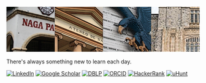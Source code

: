 ![Cover photo](cover_v2.png)

There's always something new to learn each day.

[![LinkedIn](https://img.shields.io/badge/LinkedIn-AS-white?logo=linkedin&label=LinkedIn&labelColor=0e76a8&color=lightgrey)](https://www.linkedin.com/in/allansioson/) [![Google Scholar](https://img.shields.io/badge/GoogleScholar-AS-white?logo=google&label=GoogleScholar&labelColor=4285F4&logoColor=white&color=lightgrey)](https://scholar.google.com/citations?user=WXiA6qQAAAAJ&hl=en&oi=ao) [![DBLP](https://img.shields.io/badge/DBLP-AS-white?label=DBLP&labelColor=ffc300&logoColor=white&color=lightgrey)](https://dblp.org/pid/58/4636.html) [![ORCID](https://img.shields.io/badge/ORCID-AS-white?label=ORCID&labelColor=008000&logoColor=white&color=lightgrey)](https://orcid.org/0000-0003-1696-4560) [![HackerRank](https://img.shields.io/badge/HackerRank-asioson-white?logo=hackerrank&label=HackerRank&labelColor=brightgreen&logoColor=white&color=lightgrey)](https://www.hackerrank.com/asioson) [![uHunt](https://img.shields.io/badge/uHunt-asioson-white?label=UVA%20Hunt&labelColor=red&logoColor=white&color=lightgrey)](https://uhunt.onlinejudge.org/id/1351)

<!---
asioson/asioson is a ✨ special ✨ repository because its `README.md` (this file) appears on your GitHub profile.
You can click the Preview link to take a look at your changes.
--->
